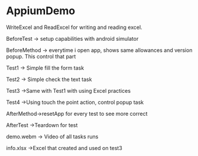 # AppiumDemo


WriteExcel and ReadExcel for writing and reading excel. 

BeforeTest -> setup capabilities with android simulator

BeforeMethod -> everytime i open app, shows same allowances and version popup. This control that part

Test1 -> Simple fill the form task

Test2 -> Simple check the text task

Test3 ->Same with Test1 with using Excel practices

Test4 ->Using touch the point action, control popup task

AfterMethod->resetApp for every test to see more correct

AfterTest ->Teardown for test

demo.webm -> Video of all tasks runs

info.xlsx ->Excel that created and used on test3
